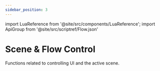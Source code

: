 ```yaml
---
sidebar_position: 3
---
```


import LuaReference from '@site/src/components/LuaReference';
import ApiGroup from '@site/src/scriptref/Flow.json'

# Scene & Flow Control

Functions related to controlling UI and the active scene. 

<LuaReference group={ApiGroup} />
